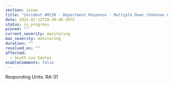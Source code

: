 ```yaml
---
section: issue
title: "Incident #0130 - Department Response - Multiple Down (Unknown Causes)"
date: 2021-02-12T20:30:40.397Z
status: in_progress
pinned: ""
current_severity: monitoring
max_severity: monitoring
duration: ""
resolved_on: ""
affected:
  - South Los Santos
enableComments: false
---
```

Responding Units: RA-31
